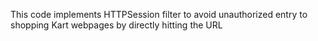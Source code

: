 This code implements HTTPSession filter to avoid unauthorized entry to shopping Kart webpages by directly hitting the URL
